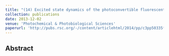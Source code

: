 ```yaml
---
title: "(14) Excited state dynamics of the photoconvertible fluorescent protein Kaede revealed by ultrafast spectroscopy"
collection: publications
date: 2013-12-02
venue: 'Photochemical & Photobiological Sciences'
paperurl: 'http://pubs.rsc.org/-/content/articlehtml/2014/pp/c3pp50335f'
---
```


<h2> Abstract </h2>
<p align= "justify">
